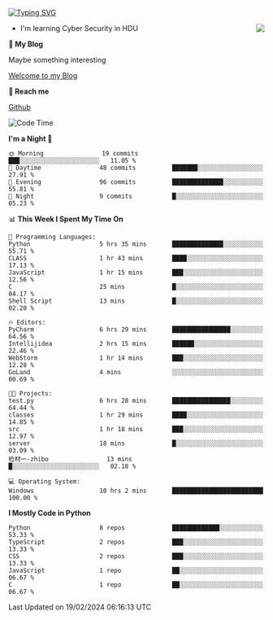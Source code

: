 [![Typing SVG](https://readme-typing-svg.herokuapp.com?font=Fira+Code&pause=1000&random=false&width=450&height=60&lines=Hello+%F0%9F%91%8B%F0%9F%8F%BB;I'm+JBNRZ)](https://git.io/typing-svg)

<a href="#">
  <img align="right" src="https://github-readme-stats.vercel.app/api?username=JBNRZ&show_icons=true&bg_color=15,f2f7fd,E0EAFC" />
</a>

- I'm learning Cyber Security in HDU

 **🌱 My Blog**

Maybe something interesting

[Welcome to my Blog](https://jbnrz.com.cn/)

 **💬 Reach me** 

[Github](https://github.com/JBNRZ)


<!--START_SECTION:waka-->
![Code Time](http://img.shields.io/badge/Code%20Time-328%20hrs%2057%20mins-blue)

**I'm a Night 🦉** 

```text
🌞 Morning                19 commits          ███░░░░░░░░░░░░░░░░░░░░░░   11.05 % 
🌆 Daytime                48 commits          ███████░░░░░░░░░░░░░░░░░░   27.91 % 
🌃 Evening                96 commits          ██████████████░░░░░░░░░░░   55.81 % 
🌙 Night                  9 commits           █░░░░░░░░░░░░░░░░░░░░░░░░   05.23 % 
```


📊 **This Week I Spent My Time On** 

```text
💬 Programming Languages: 
Python                   5 hrs 35 mins       ██████████████░░░░░░░░░░░   55.71 % 
CLASS                    1 hr 43 mins        ████░░░░░░░░░░░░░░░░░░░░░   17.13 % 
JavaScript               1 hr 15 mins        ███░░░░░░░░░░░░░░░░░░░░░░   12.56 % 
C                        25 mins             █░░░░░░░░░░░░░░░░░░░░░░░░   04.17 % 
Shell Script             13 mins             █░░░░░░░░░░░░░░░░░░░░░░░░   02.20 % 

🔥 Editors: 
PyCharm                  6 hrs 29 mins       ████████████████░░░░░░░░░   64.56 % 
Intellijidea             2 hrs 15 mins       ██████░░░░░░░░░░░░░░░░░░░   22.46 % 
WebStorm                 1 hr 14 mins        ███░░░░░░░░░░░░░░░░░░░░░░   12.28 % 
GoLand                   4 mins              ░░░░░░░░░░░░░░░░░░░░░░░░░   00.69 % 

🐱‍💻 Projects: 
test.py                  6 hrs 28 mins       ████████████████░░░░░░░░░   64.44 % 
classes                  1 hr 29 mins        ████░░░░░░░░░░░░░░░░░░░░░   14.85 % 
src                      1 hr 18 mins        ███░░░░░░░░░░░░░░░░░░░░░░   12.97 % 
server                   18 mins             █░░░░░░░░░░░░░░░░░░░░░░░░   03.09 % 
检材一-zhibo                13 mins             █░░░░░░░░░░░░░░░░░░░░░░░░   02.18 % 

💻 Operating System: 
Windows                  10 hrs 2 mins       █████████████████████████   100.00 % 
```

**I Mostly Code in Python** 

```text
Python                   8 repos             █████████████░░░░░░░░░░░░   53.33 % 
TypeScript               2 repos             ███░░░░░░░░░░░░░░░░░░░░░░   13.33 % 
CSS                      2 repos             ███░░░░░░░░░░░░░░░░░░░░░░   13.33 % 
JavaScript               1 repo              ██░░░░░░░░░░░░░░░░░░░░░░░   06.67 % 
C                        1 repo              ██░░░░░░░░░░░░░░░░░░░░░░░   06.67 % 
```




 Last Updated on 19/02/2024 06:16:13 UTC
<!--END_SECTION:waka-->
